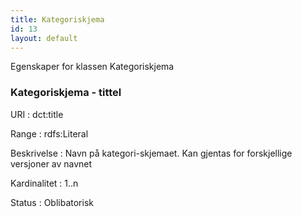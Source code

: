 ```yaml
---
title: Kategoriskjema
id: 13
layout: default
---
```


Egenskaper for klassen Kategoriskjema

### Kategoriskjema - tittel
URI
: dct:title

Range
: rdfs:Literal

Beskrivelse
: Navn på kategori-skjemaet. Kan gjentas for forskjellige versjoner av navnet

Kardinalitet
: 1..n

Status
: Oblibatorisk